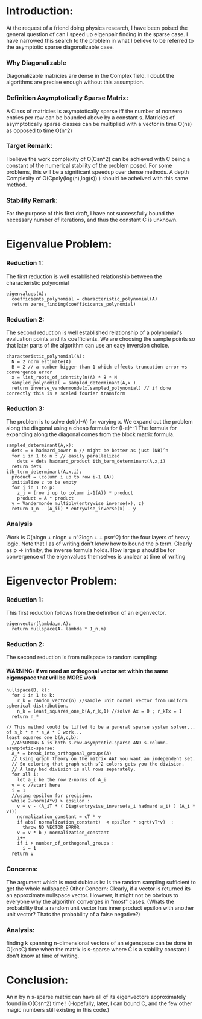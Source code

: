 # Introduction:
At the request of a friend doing physics research,
I have been poised the general question of can I speed up eigenpair finding in the sparse case.
I have narrowed this search to the problem in what I believe to be referred to the asymptotic sparse diagonalizable case.

### Why Diagonalizable
Diagonalizable matricies are dense in the Complex field.
I doubt the algorithms are precise enough without this assumption.

### Definition Asymptotically Sparse Matrix:
A Class of matricies is asymptotically sparse 
iff the number of nonzero entries per row can be bounded above by a constant s.
Matricies of asymptotically sparse classes can be multiplied with a vector in time O(ns)
as opposed to time O(n^2)
### Target Remark: 
I believe the work complexity of O(Csn^2) can be achieved with C 
being a constant of the numerical stability of the problem posed. 
For some problems, this will be a significant speedup over dense methods.
A depth Complexity of O(Cpoly(log(n),log(s)) ) should be acheived with this same method.
### Stability Remark:
For the purpose of this first draft, 
I have not successfully bound the necessary number of iterations,
and thus the constant C is unknown.

# Eigenvalue Problem:
### Reduction 1:
The first reduction is well established relationship between the characteristic polynomial
```
eigenvalues(A):
  coefficients_polynomial = characteristic_polynomial(A)
  return zeros_finding(coefficicents_polynomial)
```
### Reduction 2:
The second reduction is well established relationship of a polynomial's evaluation points and its coefficients.
We are choosing the sample points so that later parts of the algorithm can use an easy inversion choice.
```
characteristic_polynomial(A):
  N = 2_norm_estimate(A)
  B = 2 // a number bigger than 1 which effects truncation error vs convergence error
  x = list_roots_of_identity(n(A) * B * N
  sampled_polynomial = sampled_determinant(A,x )
  return inverse_vandermonde(x,sampled_polynomial) // if done correctly this is a scaled fourier transform
```

### Reduction 3:
The problem is to solve det(xI-A) for varying x.
We expand out the problem along the diagonal using a cheap formula for (I-e)^-1
The formula for expanding along the diagonal comes from the block matrix formula.
```
sampled_determinant(A,x):
  dets = x hadmard_power n // might be better as just (NB)^n
  for i in 1 to n : // easily parallelized
    dets = dets hadmard_product ith_term_determinant(A,x,i) 
  return dets
ith_term_determinant(A,x,i):
  product = (column i up to row i-1 (A))
  initialize z to be empty
  for j in 1 to p:
    z_j = (row i up to column i-1(A)) * product
    product = A * product
  y = Vandermonde_multiply(entrywise_inverse(x), z)
  return 1_n - (A_ii) * entrywise_inverse(x) - y
```
### Analysis
Work is O(nlogn + nlogn + n^2logn +  + psn^2) for the four layers of heavy logic.
Note that I as of writing don't know how to bound the p term.
Clearly as p -> infinity, the inverse formula holds.
How large p should be for convergence of the eigenvalues themselves is unclear at time of writing

# Eigenvector Problem:
### Reduction 1:
This first reduction follows from the definition of an eigenvector.
```
eigenvector(lambda,m,A):
  return nullspace(A- lambda * I_n,m)
```
### Reduction 2:
The second reduction is from nullspace to random sampling:
#### WARNING: If we need an orthogonal vector set within the same eigenspace that will be MORE work
```
nullspace(B, k):
  for i in 1 to k:
    r_k = random_vector(n) //sample unit normal vector from uniform spherical distribution.
    n_k = least_squares_one_b(A,r_k,1) //solve Ax = 0 ; r_kTx = 1
  return n_*

// This method could be lifted to be a general sparse system solver... of s_b * n * s_A * C work...
least_squares_one_b(A,c,b):
  //ASSUMING A is both s-row-asymptotic-sparse AND s-column-asymptotic-sparse:
  A_* = break_into_orthogonal_groups(A)
  // Using graph theory on the matrix AAT you want an independent set.
  // So coloring that graph with s^2 colors gets you the division.
  // A lazy bad division is all rows separately.
  for all i:
    let a_i be the row 2-norms of A_i
  v = c //start here
  i = 1
  //using epsilon for precision.
  while 2-norm(A*v) > epsilon :
    v = v - (A_iT * ( Diag(entrywise_inverse(a_i hadmard a_i) ) (A_i * v)))
    normalization_constant = cT * v
    if abs( normalization_constant)  < epsilon * sqrt(vT*v)  :
      throw NO VECTOR ERROR
    v = v * b / normalization_constant
    i++
    if i > number_of_orthogonal_groups :
      i = 1
  return v 
```
### Concerns:
The argument which is most dubious is:
Is the random sampling sufficient to get the whole nullspace?
Other Concern:
Clearly, if a vector is returned its an approximate nullspace vector.
However, It might not be obvious to everyone why the algorithm converges in "most" cases.
(Whats the probability that a random unit vector has inner product epsilon with another unit vector?
Thats the probability of a false negative?)
### Analysis:
 finding k spanning n-dimensional vectors of an eigenspace can be done in O(knsC) time when the matrix is s-sparse where C is a stability constant I don't know at time of writing.
# Conclusion:
An n by n s-sparse matrix can have all of its eigenvectors approximately found in O(Csn^2) time !
(Hopefully, later, I can bound C, and the few other magic numbers still existing in this code.)
